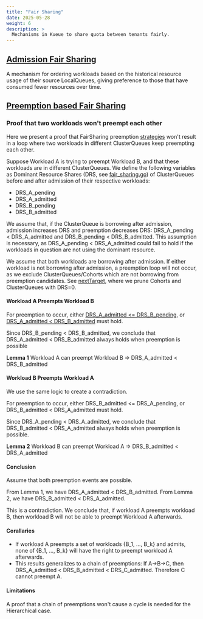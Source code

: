 ```yaml
---
title: "Fair Sharing"
date: 2025-05-28
weight: 6
description: >
  Mechanisms in Kueue to share quota between tenants fairly.
---
```



## [Admission Fair Sharing](/docs/concepts/admission_fair_sharing)

A mechanism for ordering workloads based on the historical resource usage of
their source LocalQueues, giving preference to those that have consumed fewer
resources over time.

## [Preemption based Fair Sharing](/docs/concepts/preemption/#fair-sharing)

### Proof that two workloads won't preempt each other

Here we present a proof that FairSharing preemption
[strategies](https://github.com/kubernetes-sigs/kueue/blob/efc4a1bc10eacdd8a86129ccae34eadf3dd75424/pkg/scheduler/preemption/fairsharing/strategy.go#L37-L45)
won't result in a loop where two workloads in different ClusterQueues keep
preempting each other.

Suppose Workload A is trying to preempt Workload B, and that these workloads are
in different ClusterQueues.  We define the following variables as Dominant
Resource Shares (DRS, see [fair_sharing.go](https://github.com/kubernetes-sigs/kueue/blob/efc4a1bc10eacdd8a86129ccae34eadf3dd75424/pkg/cache/scheduler/fair_sharing.go))
of ClusterQueues before and after admission of their respective workloads:
  - DRS_A_pending
  - DRS_A_admitted
  - DRS_B_pending
  - DRS_B_admitted

We assume that, if the ClusterQueue is borrowing after admission, admission
increases DRS and preemption decreases DRS: DRS_A_pending < DRS_A_admitted and
DRS_B_pending < DRS_B_admitted. This assumption is necessary, as
DRS_A_pending < DRS_A_admitted could fail to hold if the workloads in question
are not using the dominant resource.

We assume that both workloads are borrowing after admission. If either workload
is not borrowing after admission, a preemption loop will not occur, as we
exclude ClusterQueues/Cohorts which are not borrowing from preemption
candidates. See
[nextTarget](https://github.com/kubernetes-sigs/kueue/blob/efc4a1bc10eacdd8a86129ccae34eadf3dd75424/pkg/scheduler/preemption/fairsharing/ordering.go#L132-L138),
where we prune Cohorts and ClusterQueues with DRS=0.

#### Workload A Preempts Workload B

For preemption to occur, either [DRS_A_admitted <= DRS_B_pending](https://github.com/kubernetes-sigs/kueue/blob/efc4a1bc10eacdd8a86129ccae34eadf3dd75424/pkg/scheduler/preemption/fairsharing/strategy.go#L37-L40),
or [DRS_A_admitted < DRS_B_admitted](https://github.com/kubernetes-sigs/kueue/blob/efc4a1bc10eacdd8a86129ccae34eadf3dd75424/pkg/scheduler/preemption/fairsharing/strategy.go#L42-L45)
must hold.

Since DRS_B_pending < DRS_B_admitted, we conclude that DRS_A_admitted <
DRS_B_admitted always holds when preemption is possible

**Lemma 1** Workload A can preempt Workload B => DRS_A_admitted < DRS_B_admitted

#### Workload B Preempts Workload A
We use the same logic to create a contradiction.

For preemption to occur, either DRS_B_admitted <= DRS_A_pending, or
DRS_B_admitted < DRS_A_admitted must hold.

Since DRS_A_pending < DRS_A_admitted, we conclude that DRS_B_admitted <
DRS_A_admitted always holds when preemption is possible.

**Lemma 2** Workload B can preempt Workload A => DRS_B_admitted < DRS_A_admitted

#### Conclusion
Assume that both preemption events are possible.

From Lemma 1, we have DRS_A_admitted < DRS_B_admitted.  From Lemma 2, we have
DRS_B_admitted < DRS_A_admitted.

This is a contradiction. We conclude that, if workload A preempts workload
B, then workload B will not be able to preempt Workload A afterwards.

#### Corallaries
* If workload A preempts a set of workloads {B_1, ..., B_k} and admits,
  none of {B_1, ..., B_k} will have the right to preempt workload A afterwards.
* This results generalizes to a chain of preemptions: If A->B->C, then
  DRS_A_admitted < DRS_B_admitted < DRS_C_admitted. Therefore C cannot preempt A.

#### Limitations
A proof that a chain of preemptions won't cause
a cycle is needed for the Hierarchical case.
